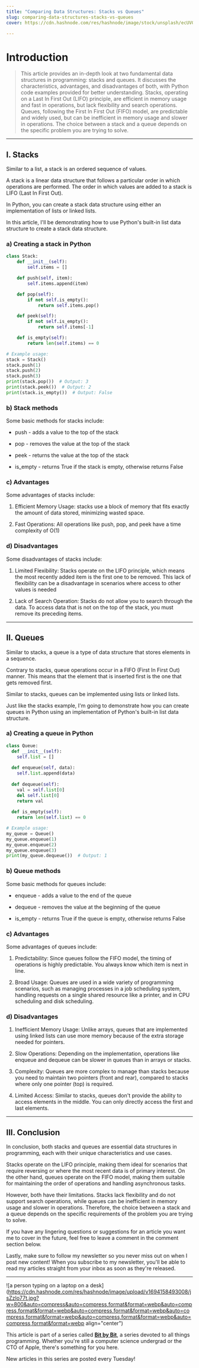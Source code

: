 ```yaml
---
title: "Comparing Data Structures: Stacks vs Queues"
slug: comparing-data-structures-stacks-vs-queues
cover: https://cdn.hashnode.com/res/hashnode/image/stock/unsplash/ecUVGNZA1TM/upload/950ea42333532a451475cef0bf4c42ea.jpeg

---
```


# Introduction

> This article provides an in-depth look at two fundamental data structures in programming: stacks and queues. It discusses the characteristics, advantages, and disadvantages of both, with Python code examples provided for better understanding. Stacks, operating on a Last In First Out (LIFO) principle, are efficient in memory usage and fast in operations, but lack flexibility and search operations. Queues, following the First In First Out (FIFO) model, are predictable and widely used, but can be inefficient in memory usage and slower in operations. The choice between a stack and a queue depends on the specific problem you are trying to solve.

---

## I. Stacks

Similar to a list, a stack is an ordered sequence of values.

A stack is a linear data structure that follows a particular order in which operations are performed. The order in which values are added to a stack is LIFO (Last In First Out).

In Python, you can create a stack data structure using either an implementation of lists or linked lists.

In this article, I'll be demonstrating how to use Python's built-in list data structure to create a stack data structure.

### a) Creating a stack in Python

```python
class Stack:
    def __init__(self):
        self.items = []

    def push(self, item):
        self.items.append(item)

    def pop(self):
        if not self.is_empty():
            return self.items.pop()

    def peek(self):
        if not self.is_empty():
            return self.items[-1]

    def is_empty(self):
        return len(self.items) == 0

# Example usage:
stack = Stack()
stack.push(1)
stack.push(2)
stack.push(3)
print(stack.pop())  # Output: 3
print(stack.peek())  # Output: 2
print(stack.is_empty())  # Output: False
```

### b) Stack methods

Some basic methods for stacks include:

* push - adds a value to the top of the stack
    
* pop - removes the value at the top of the stack
    
* peek - returns the value at the top of the stack
    
* is\_empty - returns True if the stack is empty, otherwise returns False
    

### c) Advantages

Some advantages of stacks include:

1. Efficient Memory Usage: stacks use a block of memory that fits exactly the amount of data stored, minimizing wasted space.
    
2. Fast Operations: All operations like push, pop, and peek have a time complexity of O(1)
    

### d) Disadvantages

Some disadvantages of stacks include:

1. Limited Flexibility: Stacks operate on the LIFO principle, which means the most recently added item is the first one to be removed. This lack of flexibility can be a disadvantage in scenarios where access to other values is needed
    
2. Lack of Search Operation: Stacks do not allow you to search through the data. To access data that is not on the top of the stack, you must remove its preceding items.
    

---

## II. Queues

Similar to stacks, a queue is a type of data structure that stores elements in a sequence.

Contrary to stacks, queue operations occur in a FIFO (First In First Out) manner. This means that the element that is inserted first is the one that gets removed first.

Similar to stacks, queues can be implemented using lists or linked lists.

Just like the stacks example, I'm going to demonstrate how you can create queues in Python using an implementation of Python's built-in list data structure.

### a) Creating a queue in Python

```python
class Queue:
  def __init__(self):        
    self.list = []   
  
  def enqueue(self, data):        
    self.list.append(data)    
  
  def dequeue(self):        
    val = self.list[0]        
    del self.list[0]        
    return val    
  
  def is_empty(self):        
    return len(self.list) == 0

# Example usage:
my_queue = Queue()
my_queue.enqueue(1)
my_queue.enqueue(2)
my_queue.enqueue(3)
print(my_queue.dequeue())  # Output: 1
```

### b) Queue methods

Some basic methods for queues include:

* enqueue - adds a value to the end of the queue
    
* dequeue - removes the value at the beginning of the queue
    
* is\_empty - returns True if the queue is empty, otherwise returns False
    

### c) Advantages

Some advantages of queues include:

1. Predictability: Since queues follow the FIFO model, the timing of operations is highly predictable. You always know which item is next in line.
    
2. Broad Usage: Queues are used in a wide variety of programming scenarios, such as managing processes in a job scheduling system, handling requests on a single shared resource like a printer, and in CPU scheduling and disk scheduling.
    

### d) Disadvantages

1. Inefficient Memory Usage: Unlike arrays, queues that are implemented using linked lists can use more memory because of the extra storage needed for pointers.
    
2. Slow Operations: Depending on the implementation, operations like enqueue and dequeue can be slower in queues than in arrays or stacks.
    
3. Complexity: Queues are more complex to manage than stacks because you need to maintain two pointers (front and rear), compared to stacks where only one pointer (top) is required.
    
4. Limited Access: Similar to stacks, queues don't provide the ability to access elements in the middle. You can only directly access the first and last elements.
    

---

## III. Conclusion

In conclusion, both stacks and queues are essential data structures in programming, each with their unique characteristics and use cases.

Stacks operate on the LIFO principle, making them ideal for scenarios that require reversing or where the most recent data is of primary interest. On the other hand, queues operate on the FIFO model, making them suitable for maintaining the order of operations and handling asynchronous tasks.

However, both have their limitations. Stacks lack flexibility and do not support search operations, while queues can be inefficient in memory usage and slower in operations. Therefore, the choice between a stack and a queue depends on the specific requirements of the problem you are trying to solve.

If you have any lingering questions or suggestions for an article you want me to cover in the future, feel free to leave a comment in the comment section below.

Lastly, make sure to follow my newsletter so you never miss out on when I post new content! When you subscribe to my newsletter, you'll be able to read my articles straight from your inbox as soon as they're released.

---

![a person typing on a laptop on a desk](https://cdn.hashnode.com/res/hashnode/image/upload/v1694158493008/jsZzIo77t.jpg?w=800&auto=compress&auto=compress,format&format=webp&auto=compress,format&format=webp&auto=compress,format&format=webp&auto=compress,format&format=webp&auto=compress,format&format=webp&auto=compress,format&format=webp align="center")

This article is part of a series called [**Bit by Bit**](https://scrappedscript.com/series/bit-by-bit), a series devoted to all things programming. Whether you're still a computer science undergrad or the CTO of Apple, there's something for you here.

New articles in this series are posted every Tuesday!
